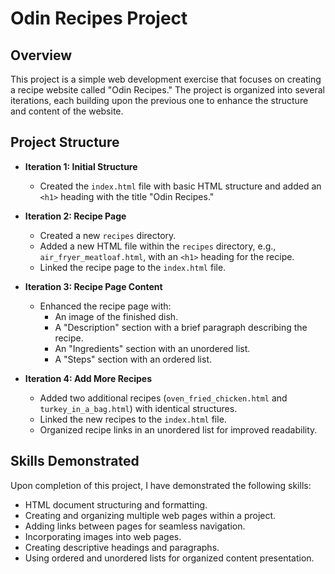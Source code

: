 # Odin Recipes Project

## Overview

This project is a simple web development exercise that focuses on creating a recipe website called "Odin Recipes." The project is organized into several iterations, each building upon the previous one to enhance the structure and content of the website.

## Project Structure

- **Iteration 1: Initial Structure**
  - Created the `index.html` file with basic HTML structure and added an `<h1>` heading with the title "Odin Recipes."

- **Iteration 2: Recipe Page**
  - Created a new `recipes` directory.
  - Added a new HTML file within the `recipes` directory, e.g., `air_fryer_meatloaf.html`, with an `<h1>` heading for the recipe.
  - Linked the recipe page to the `index.html` file.

- **Iteration 3: Recipe Page Content**
  - Enhanced the recipe page with:
    - An image of the finished dish.
    - A "Description" section with a brief paragraph describing the recipe.
    - An "Ingredients" section with an unordered list.
    - A "Steps" section with an ordered list.

- **Iteration 4: Add More Recipes**
  - Added two additional recipes (`oven_fried_chicken.html` and `turkey_in_a_bag.html`) with identical structures.
  - Linked the new recipes to the `index.html` file.
  - Organized recipe links in an unordered list for improved readability.

## Skills Demonstrated

Upon completion of this project, I have demonstrated the following skills:

- HTML document structuring and formatting.
- Creating and organizing multiple web pages within a project.
- Adding links between pages for seamless navigation.
- Incorporating images into web pages.
- Creating descriptive headings and paragraphs.
- Using ordered and unordered lists for organized content presentation.
